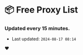 # :package: Free Proxy List
### Updated every 15 minutes.

- Last updated: `2024-08-17 08:14`

:heart:
